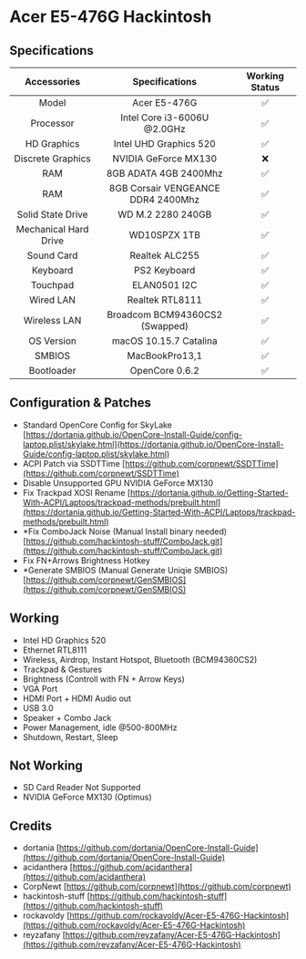 # Acer E5-476G Hackintosh

## Specifications

| Accessories | Specifications | Working Status |
| :------: | :---------------------------: | :------: |
| Model | Acer E5-476G | ✅ |
| Processor | Intel Core i3-6006U @2.0GHz | ✅ |
| HD Graphics | Intel UHD Graphics 520 | ✅ |
| Discrete Graphics | NVIDIA GeForce MX130 | ❌ |
| RAM | 8GB ADATA 4GB 2400Mhz | ✅ |
| RAM | 8GB Corsair VENGEANCE DDR4 2400Mhz | ✅ |
| Solid State Drive | WD M.2 2280 240GB | ✅ |
| Mechanical Hard Drive | WD10SPZX 1TB | ✅ |
| Sound Card | Realtek ALC255 | ✅ |
| Keyboard | PS2 Keyboard | ✅ |
| Touchpad | ELAN0501 I2C | ✅ |
| Wired LAN | Realtek RTL8111 | ✅ |
| Wireless LAN | Broadcom BCM94360CS2 (Swapped) | ✅ |
| OS Version | macOS 10.15.7 Catalina | ✅ |
| SMBIOS | MacBookPro13,1 | ✅ |
| Bootloader | OpenCore 0.6.2 | ✅ |

## Configuration & Patches

- Standard OpenCore Config for SkyLake [https://dortania.github.io/OpenCore-Install-Guide/config-laptop.plist/skylake.html](https://dortania.github.io/OpenCore-Install-Guide/config-laptop.plist/skylake.html)
- ACPI Patch via SSDTTime [https://github.com/corpnewt/SSDTTime](https://github.com/corpnewt/SSDTTime)
- Disable Unsupported GPU NVIDIA GeForce MX130
- Fix Trackpad XOSI Rename [https://dortania.github.io/Getting-Started-With-ACPI/Laptops/trackpad-methods/prebuilt.html](https://dortania.github.io/Getting-Started-With-ACPI/Laptops/trackpad-methods/prebuilt.html)
- \*Fix ComboJack Noise (Manual Install binary needed) [https://github.com/hackintosh-stuff/ComboJack.git](https://github.com/hackintosh-stuff/ComboJack.git)
- Fix FN+Arrows Brightness Hotkey 
- \*Generate SMBIOS (Manual Generate Uniqie SMBIOS) [https://github.com/corpnewt/GenSMBIOS](https://github.com/corpnewt/GenSMBIOS)

## Working

- Intel HD Graphics 520
- Ethernet RTL8111
- Wireless, Airdrop, Instant Hotspot, Bluetooth (BCM94360CS2)
- Trackpad & Gestures
- Brightness (Controll with FN + Arrow Keys)
- VGA Port
- HDMI Port + HDMI Audio out
- USB 3.0
- Speaker + Combo Jack
- Power Management, idle @500-800MHz
- Shutdown, Restart, Sleep

## Not Working

- SD Card Reader Not Supported
- NVIDIA GeForce MX130 (Optimus)

## Credits

- dortania [https://github.com/dortania/OpenCore-Install-Guide](https://github.com/dortania/OpenCore-Install-Guide)
- acidanthera [https://github.com/acidanthera](https://github.com/acidanthera)
- CorpNewt [https://github.com/corpnewt](https://github.com/corpnewt)
- hackintosh-stuff [https://github.com/hackintosh-stuff](https://github.com/hackintosh-stuff)
- rockavoldy [https://github.com/rockavoldy/Acer-E5-476G-Hackintosh](https://github.com/rockavoldy/Acer-E5-476G-Hackintosh)
- reyzafany [https://github.com/reyzafany/Acer-E5-476G-Hackintosh](https://github.com/reyzafany/Acer-E5-476G-Hackintosh)